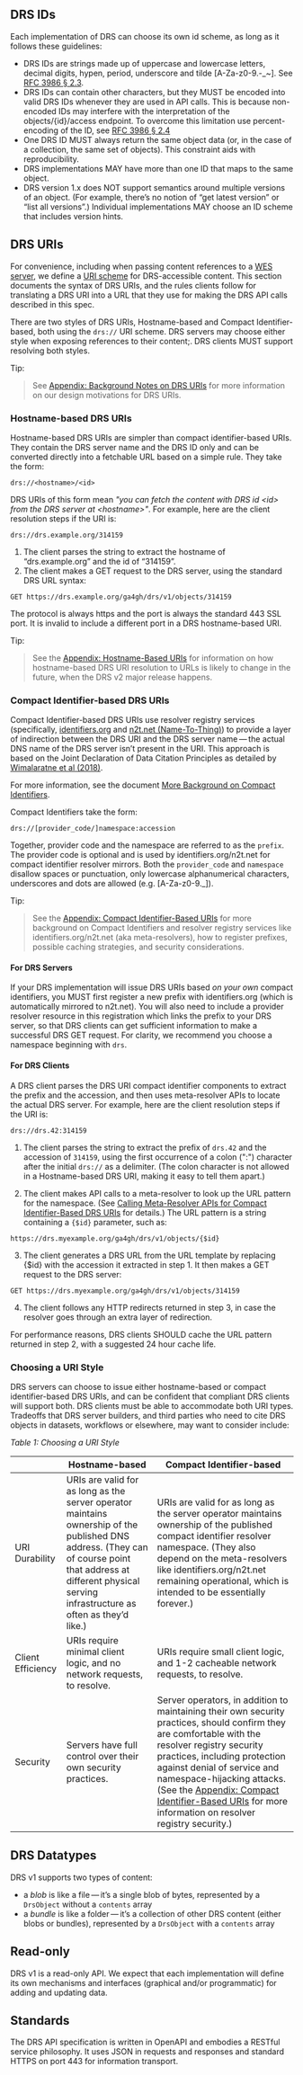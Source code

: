 ## DRS IDs

Each implementation of DRS can choose its own id scheme, as long as it follows these guidelines:

* DRS IDs are strings made up of uppercase and lowercase letters, decimal digits, hypen, period, underscore and tilde [A-Za-z0-9.-_~]. See [RFC 3986 § 2.3](https://datatracker.ietf.org/doc/html/rfc3986#section-2.3).
* DRS IDs can contain other characters, but they MUST be encoded into valid DRS IDs whenever they are used in API calls. This is because non-encoded IDs may interfere with the interpretation of the objects/{id}/access endpoint. To overcome this limitation use percent-encoding of the ID, see [RFC 3986 § 2.4](https://datatracker.ietf.org/doc/html/rfc3986#section-2.4)
* One DRS ID MUST always return the same object data (or, in the case of a collection, the same set of objects). This constraint aids with reproducibility.
* DRS implementations MAY have more than one ID that maps to the same object.
* DRS version 1.x does NOT support semantics around multiple versions of an object. (For example, there’s no notion of “get latest version” or “list all versions”.) Individual implementations MAY choose an ID scheme that includes version hints.

## DRS URIs

For convenience, including when passing content references to a [WES server](https://github.com/ga4gh/workflow-execution-service-schemas), we define a [URI scheme](https://en.wikipedia.org/wiki/Uniform_Resource_Identifier#Generic_syntax) for DRS-accessible content. This section documents the syntax of DRS URIs, and the rules clients follow for translating a DRS URI into a URL that they use for making the DRS API calls described in this spec.

There are two styles of DRS URIs, Hostname-based and Compact Identifier-based, both using the `drs://` URI scheme. DRS servers may choose either style when exposing references to their content;. DRS clients MUST support resolving both styles.

Tip:
> See [Appendix: Background Notes on DRS URIs](#tag/Background-Notes-on-DRS-URIs) for more information on our design motivations for DRS URIs.

### Hostname-based DRS URIs

Hostname-based DRS URIs are simpler than compact identifier-based URIs. They contain the DRS server name and the DRS ID only and can be converted directly into a fetchable URL based on a simple rule. They take the form:

```
drs://<hostname>/<id>
```

DRS URIs of this form mean *\"you can fetch the content with DRS id \<id\> from the DRS server at \<hostname\>\"*.
For example, here are the client resolution steps if the URI is:

```
drs://drs.example.org/314159
```

1. The client parses the string to extract the hostname of “drs.example.org” and the id of “314159”.
2. The client makes a GET request to the DRS server, using the standard DRS URL syntax:

```
GET https://drs.example.org/ga4gh/drs/v1/objects/314159
```

The protocol is always https and the port is always the standard 443 SSL port. It is invalid to include a different port in a DRS hostname-based URI.

Tip:
> See the [Appendix: Hostname-Based URIs](#tag/Hostname-Based-URIs) for information on how hostname-based DRS URI resolution to URLs is likely to change in the future, when the DRS v2 major release happens.

### Compact Identifier-based DRS URIs

Compact Identifier-based DRS URIs use resolver registry services (specifically, [identifiers.org](https://identifiers.org/) and [n2t.net (Name-To-Thing)](https://n2t.net/)) to provide a layer of indirection between the DRS URI and the DRS server name — the actual DNS name of the DRS server isn’t present in the URI. This approach is based on the Joint Declaration of Data Citation Principles as detailed by [Wimalaratne et al (2018)](https://www.nature.com/articles/sdata201829).

For more information, see the document [More Background on Compact Identifiers](./more-background-on-compact-identifiers.html).

Compact Identifiers take the form:

```
drs://[provider_code/]namespace:accession
```

Together, provider code and the namespace are referred to as the `prefix`. The provider code is optional and is used by identifiers.org/n2t.net for compact identifier resolver mirrors. Both the `provider_code` and `namespace` disallow spaces or punctuation, only lowercase alphanumerical characters, underscores and dots are allowed (e.g. [A-Za-z0-9._]).

Tip:
> See the [Appendix: Compact Identifier-Based URIs](#tag/Compact-Identifier-Based-URIs) for more background on Compact Identifiers and resolver registry services like identifiers.org/n2t.net (aka meta-resolvers), how to register prefixes, possible caching strategies, and security considerations.

#### For DRS Servers

If your DRS implementation will issue DRS URIs based *on your own* compact identifiers, you MUST first register a new prefix with identifiers.org (which is automatically mirrored to n2t.net). You will also need to include a provider resolver resource in this registration which links the prefix to your DRS server, so that DRS clients can get sufficient information to make a successful DRS GET request. For clarity, we recommend you choose a namespace beginning with `drs`.

#### For DRS Clients

A DRS client parses the DRS URI compact identifier components to extract the prefix and the accession, and then uses meta-resolver APIs to locate the actual DRS server. For example, here are the client resolution steps if the URI is:

```
drs://drs.42:314159
```

1. The client parses the string to extract the prefix of `drs.42` and the accession of `314159`, using the first occurrence of a colon (":") character after the initial `drs://` as a delimiter. (The colon character is not allowed in a Hostname-based DRS URI, making it easy to tell them apart.)

2. The client makes API calls to a meta-resolver to look up the URL pattern for the namespace. (See [Calling Meta-Resolver APIs for Compact Identifier-Based DRS URIs](#section/Calling-Meta-Resolver-APIs-for-Compact-Identifier-Based-DRS-URIs) for details.) The URL pattern is a string containing a `{$id}` parameter, such as:

```
https://drs.myexample.org/ga4gh/drs/v1/objects/{$id}
```

3. The client generates a DRS URL from the URL template by replacing {$id} with the accession it extracted in step 1. It then makes a GET request to the DRS server:

```
GET https://drs.myexample.org/ga4gh/drs/v1/objects/314159
```

4. The client follows any HTTP redirects returned in step 3, in case the resolver goes through an extra layer of redirection.

For performance reasons, DRS clients SHOULD cache the URL pattern returned in step 2, with a suggested 24 hour cache life.

### Choosing a URI Style

DRS servers can choose to issue either hostname-based or compact identifier-based DRS URIs, and can be confident that compliant DRS clients will support both. DRS clients must be able to accommodate both URI types. Tradeoffs that DRS server builders, and third parties who need to cite DRS objects in datasets, workflows or elsewhere, may want to consider include:

*Table 1: Choosing a URI Style*

|                   | Hostname-based | Compact Identifier-based |
|-------------------|----------------|--------------------------|
| URI Durability    | URIs are valid for as long as the server operator maintains ownership of the published DNS address. (They can of course point that address at different physical serving infrastructure as often as they’d like.) | URIs are valid for as long as the server operator maintains ownership of the published compact identifier resolver namespace. (They also depend on the meta-resolvers like identifiers.org/n2t.net remaining operational, which is intended to be essentially forever.) |
| Client Efficiency | URIs require minimal client logic, and no network requests, to resolve. | URIs require small client logic, and 1-2 cacheable network requests, to resolve. |
| Security          | Servers have full control over their own security practices. | Server operators, in addition to maintaining their own security practices, should confirm they are comfortable with the resolver registry security practices, including protection against denial of service and namespace-hijacking attacks. (See the [Appendix: Compact Identifier-Based URIs](#tag/Compact-Identifier-Based-URIs) for more information on resolver registry security.) |

## DRS Datatypes

DRS v1 supports two types of content:

* a *blob* is like a file — it’s a single blob of bytes, represented by a `DrsObject` without a `contents` array
* a *bundle* is like a folder — it’s a collection of other DRS content (either blobs or bundles), represented by a `DrsObject` with a `contents` array

## Read-only

DRS v1 is a read-only API. We expect that each implementation will define its own mechanisms and interfaces (graphical and/or programmatic) for adding and updating data.

## Standards

The DRS API specification is written in OpenAPI and embodies a RESTful service philosophy. It uses JSON in requests and responses and standard HTTPS on port 443 for information transport.
